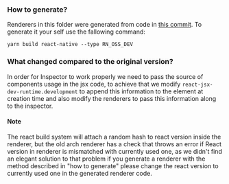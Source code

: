 ### How to generate?

Renderers in this folder were generated from code in [this commit](https://github.com/software-mansion-labs/react-radon-ide/commit/0ab8b16ddd2892b8e8dafc10475900dfb5966a4e). To generate it your self use the fallowing command: 

`yarn build react-native --type RN_OSS_DEV`

### What changed compared to the original version?  

In order for Inspector to work properly we need to pass the source of components usage in the jsx code, to achieve that we modify `react-jsx-dev-runtime.development` to append this information to the element at creation time
and also modify the renderers to pass this information along to the inspector. 

#### Note

The react build system will attach a random hash to react version inside the renderer, but the old arch renderer has a check that throws an error if React version in renderer is mismatched with currently used one, 
as we didn't find an elegant solution to that problem if you generate a renderer with the method described in "how to generate" please change the react version to currently used one in the generated renderer code. 